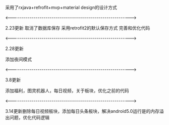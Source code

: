 采用了rxjava+refrofit+mvp+material design的设计方式

<----------------------------------------------------------->



2.23更新
取消了数据库保存
采用retrofit2的默认保存方式
完善和优化代码


<----------------------------------------------------------->



2.28更新



添加夜间模式



<----------------------------------------------------------->



3.8更新


添加福利，图灵机器人，每日视频，关于板块，优化之前的代码




<----------------------------------------------------------->



3.14更新删除每日视频板块，添加每日头条板块，解决android5.0运行是的内存溢出问题，优化代码逻辑
